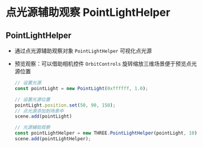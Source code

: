 # 点光源辅助观察 PointLightHelper

## PointLightHelper

+ 通过点光源辅助观察对象 `PointLightHelper` 可视化点光源

+ 预览观察：可以借助相机控件 `OrbitControls` 旋转缩放三维场景便于预览点光源位置

  ```js
  // 设置光源
  const pointLight = new PointLight(0xffffff, 1.0);

  // 设置光源位置
  pointLight.position.set(50, 90, 150);
  // 点光源添加到场景中
  scene.add(pointLight)

  // 光源辅助观察
  const pointLightHelper = new THREE.PointLightHelper(pointLight, 10);
  scene.add(pointLightHelper);
  ```

